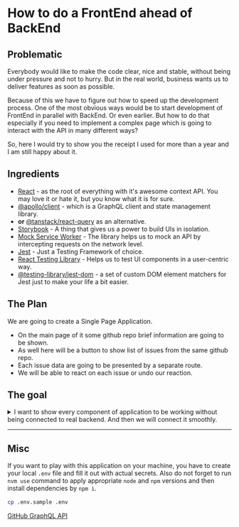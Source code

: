 # How to do a FrontEnd ahead of BackEnd

## Problematic

Everybody would like to make the code clear, nice and stable, without being under pressure and not to hurry. But in the real world, business wants us to deliver features as soon as possible.

Because of this we have to figure out how to speed up the development process. One of the most obvious ways would be to start development of FrontEnd in parallel with BackEnd. Or even earlier. But how to do that especially if you need to implement a complex page which is going to interact with the API in many different ways?

So, here I would try to show you the receipt I used for more than a year and I am still happy about it.

## Ingredients

- [React](https://react.dev/) - as the root of everything with it's awesome context API. You may love it or hate it, but you know what it is for sure.
- [@apollo/client](https://www.apollographql.com/docs/react/) - which is a GraphQL client and state management library.
- **or** [@tanstack/react-query](https://tanstack.com/query/v4/) as an alternative.
- [Storybook](https://storybook.js.org/) - A thing that gives us a power to build UIs in isolation.
- [Mock Service Worker](https://mswjs.io/) - The library helps us to mock an API by intercepting requests on the network level.
- [Jest](https://jestjs.io/) - Just a Testing Framework of choice.
- [React Testing Library](https://testing-library.com/docs/react-testing-library/intro) - Helps us to test UI components in a user-centric way.
- [@testing-library/jest-dom](https://testing-library.com/docs/ecosystem-jest-dom/) - a set of custom DOM element matchers for Jest just to make your life a bit easier.

## The Plan

We are going to create a Single Page Application.

- On the main page of it some github repo brief information are going to be shown.
- As well here will be a button to show list of issues from the same github repo.
- Each issue data are going to be presented by a separate route.
- We will be able to react on each issue or undo our reaction.

## The goal

<details>
<summary>I want to show every component of application to be working without being connected to real backend. And then we will connect it smoothly.</summary>

![Funny picture "When frontend is ready before backend"](/docs/funny-pic.jpg)

- [Architecture](/docs/architecture.md)
- [Step 0](/docs/step-0.md) - Application skeleton
- [Step 1](/docs/step-1.md) - Fetch repository details
- [Step 2](/docs/step-2.md) - Fetch list of issues
- [Step 3](/docs/step-3.md) - Fetch specific issue details
- [Step 4](/docs/step-4.md) - Manipulate by issue reactions
- [Conclusions](/docs/conclusions.md)

</details>

---

## Misc

If you want to play with this application on your machine, you have to create your local `.env` file and fill it out with actual secrets.
Also do not forget to run `nvm use` command to apply appropriate `node` and `npm` versions and then install dependencies by `npm i`.

```sh
cp .env.sample .env
```

[GitHub GraphQL API](https://studio.apollographql.com/public/github/variant/current/explorer)
